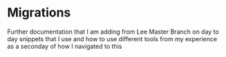 # Migrations

Further documentation that I am adding from Lee Master Branch on day to day snippets that I use and how to use different tools from my experience as a seconday of how I navigated to this
